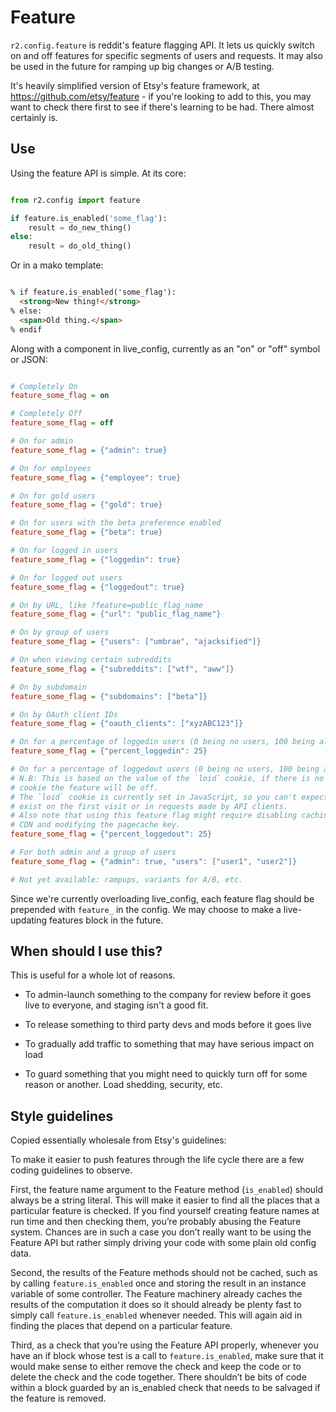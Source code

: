 # Feature

`r2.config.feature` is reddit's feature flagging API. It lets us quickly
switch on and off features for specific segments of users and requests. It may
also be used in the future for ramping up big changes or A/B testing.

It's heavily simplified version of Etsy's feature framework, at
https://github.com/etsy/feature - if you're looking to add to this, you may
want to check there first to see if there's learning to be had. There almost
certainly is.

## Use

Using the feature API is simple. At its core:

```python

from r2.config import feature

if feature.is_enabled('some_flag'):
    result = do_new_thing()
else:
    result = do_old_thing()
```

Or in a mako template:

```html

% if feature.is_enabled('some_flag'):
  <strong>New thing!</strong>
% else:
  <span>Old thing.</span>
% endif
```


Along with a component in live_config, currently as an "on" or "off" symbol or JSON:

```ini

# Completely On
feature_some_flag = on

# Completely Off
feature_some_flag = off

# On for admin
feature_some_flag = {"admin": true}

# On for employees
feature_some_flag = {"employee": true}

# On for gold users
feature_some_flag = {"gold": true}

# On for users with the beta preference enabled
feature_some_flag = {"beta": true}

# On for logged in users
feature_some_flag = {"loggedin": true}

# On for logged out users
feature_some_flag = {"loggedout": true}

# On by URL, like ?feature=public_flag_name
feature_some_flag = {"url": "public_flag_name"}

# On by group of users
feature_some_flag = {"users": ["umbrae", "ajacksified"]}

# On when viewing certain subreddits
feature_some_flag = {"subreddits": ["wtf", "aww"]}

# On by subdomain
feature_some_flag = {"subdomains": ["beta"]}

# On by OAuth client IDs
feature_some_flag = {"oauth_clients": ["xyzABC123"]}

# On for a percentage of loggedin users (0 being no users, 100 being all of them)
feature_some_flag = {"percent_loggedin": 25}

# On for a percentage of loggedout users (0 being no users, 100 being all of them)
# N.B: This is based on the value of the `loid` cookie, if there is no `loid`
# cookie the feature will be off.
# The `loid` cookie is currently set in JavaScript, so you can't expect it to
# exist on the first visit or in requests made by API clients.
# Also note that using this feature flag might require disabling caching on the
# CDN and modifying the pagecache key.
feature_some_flag = {"percent_loggedout": 25}

# For both admin and a group of users
feature_some_flag = {"admin": true, "users": ["user1", "user2"]}

# Not yet available: rampups, variants for A/B, etc.
```

Since we're currently overloading live_config, each feature flag should be
prepended with `feature_` in the config. We may choose to make a live-updating
features block in the future. 


## When should I use this?

This is useful for a whole lot of reasons.

* To admin-launch something to the company for review before it goes live to
  everyone, and staging isn't a good fit.

* To release something to third party devs and mods before it goes live

* To gradually add traffic to something that may have serious
  impact on load

* To guard something that you might need to quickly turn off for some reason
  or another. Load shedding, security, etc.


## Style guidelines

Copied essentially wholesale from Etsy's guidelines:

To make it easier to push features through the life cycle there are a
few coding guidelines to observe.

First, the feature name argument to the Feature method (`is_enabled`) should
always be a string literal. This will make it easier to find all the places
that a particular feature is checked. If you find yourself creating feature
names at run time and then checking them, you’re probably abusing the Feature
system. Chances are in such a case you don’t really want to be using the
Feature API but rather simply driving your code with some plain old config
data.

Second, the results of the Feature methods should not be cached, such
as by calling `feature.is_enabled` once and storing the result in an
instance variable of some controller. The Feature machinery already
caches the results of the computation it does so it should already be
plenty fast to simply call `feature.is_enabled` whenever needed. This
will again aid in finding the places that depend on a particular feature.

Third, as a check that you’re using the Feature API properly, whenever
you have an if block whose test is a call to `feature.is_enabled`,
make sure that it would make sense to either remove the check and keep
the code or to delete the check and the code together. There shouldn’t
be bits of code within a block guarded by an is_enabled check that
needs to be salvaged if the feature is removed.


